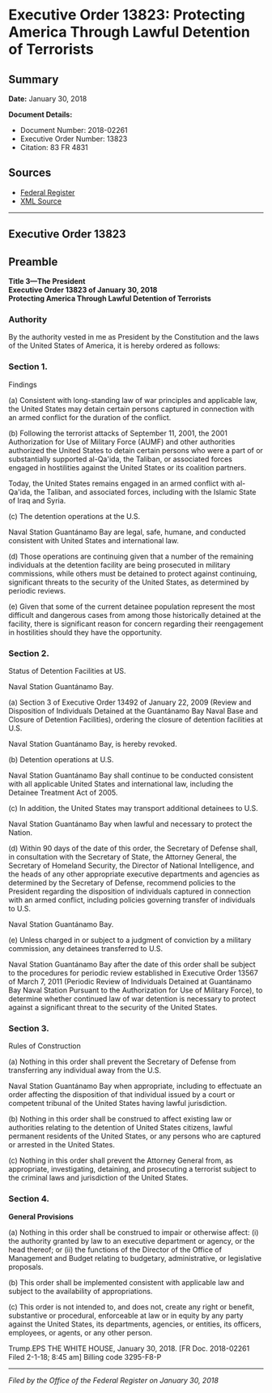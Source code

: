 # Executive Order 13823: Protecting America Through Lawful Detention of Terrorists

## Summary

**Date:** January 30, 2018

**Document Details:**
- Document Number: 2018-02261
- Executive Order Number: 13823
- Citation: 83 FR 4831

## Sources
- [Federal Register](https://www.federalregister.gov/documents/2018/02/02/2018-02261/protecting-america-through-lawful-detention-of-terrorists)
- [XML Source](https://www.federalregister.gov/documents/full_text/xml/2018/02/02/2018-02261.xml)

---

## Executive Order 13823

## Preamble

**Title 3—The President**  
**Executive Order 13823 of January 30, 2018**  
**Protecting America Through Lawful Detention of Terrorists**

### Authority

By the authority vested in me as President by the Constitution and the laws of the United States of America, it is hereby ordered as follows:
### Section 1.

Findings

(a) Consistent with long-standing law of war principles and applicable law, the United States may detain certain persons captured in connection with an armed conflict for the duration of the conflict.

(b) Following the terrorist attacks of September 11, 2001, the 2001 Authorization for Use of Military Force (AUMF) and other authorities authorized the United States to detain certain persons who were a part of or substantially supported al-Qa'ida, the Taliban, or associated forces engaged in hostilities against the United States or its coalition partners.

Today, the United States remains engaged in an armed conflict with al-Qa'ida, the Taliban, and associated forces, including with the Islamic State of Iraq and Syria.

(c) The detention operations at the U.S.

Naval Station Guantánamo Bay are legal, safe, humane, and conducted consistent with United States and international law.

(d) Those operations are continuing given that a number of the remaining individuals at the detention facility are being prosecuted in military commissions, while others must be detained to protect against continuing, significant threats to the security of the United States, as determined by periodic reviews.

(e) Given that some of the current detainee population represent the most difficult and dangerous cases from among those historically detained at the facility, there is significant reason for concern regarding their reengagement in hostilities should they have the opportunity.
### Section 2.

Status of Detention Facilities at US.

Naval Station Guantánamo Bay.

(a) Section 3 of Executive Order 13492 of January 22, 2009 (Review and Disposition of Individuals Detained at the Guantánamo Bay Naval Base and Closure of Detention Facilities), ordering the closure of detention facilities at U.S.

Naval Station Guantánamo Bay, is hereby revoked.

(b) Detention operations at U.S.

Naval Station Guantánamo Bay shall continue to be conducted consistent with all applicable United States and international law, including the Detainee Treatment Act of 2005.

(c) In addition, the United States may transport additional detainees to U.S.

Naval Station Guantánamo Bay when lawful and necessary to protect the Nation.

(d) Within 90 days of the date of this order, the Secretary of Defense shall, in consultation with the Secretary of State, the Attorney General, the Secretary of Homeland Security, the Director of National Intelligence, and the heads of any other appropriate executive departments and agencies as determined by the Secretary of Defense, recommend policies to the President regarding the disposition of individuals captured in connection with an armed conflict, including policies governing transfer of individuals to U.S.

Naval Station Guantánamo Bay.

(e) Unless charged in or subject to a judgment of conviction by a military commission, any detainees transferred to U.S.

Naval Station Guantánamo Bay after the date of this order shall be subject to the procedures for periodic review established in Executive Order 13567 of March 7, 2011 (Periodic Review of Individuals Detained at Guantánamo Bay Naval Station 
Pursuant to the Authorization for Use of Military Force), to determine whether continued law of war detention is necessary to protect against a significant threat to the security of the United States.
### Section 3.

Rules of Construction

(a) Nothing in this order shall prevent the Secretary of Defense from transferring any individual away from the U.S.

Naval Station Guantánamo Bay when appropriate, including to effectuate an order affecting the disposition of that individual issued by a court or competent tribunal of the United States having lawful jurisdiction.

(b) Nothing in this order shall be construed to affect existing law or authorities relating to the detention of United States citizens, lawful permanent residents of the United States, or any persons who are captured or arrested in the United States.

(c) Nothing in this order shall prevent the Attorney General from, as appropriate, investigating, detaining, and prosecuting a terrorist subject to the criminal laws and jurisdiction of the United States.
### Section 4.

**General Provisions**

(a) Nothing in this order shall be construed to impair or otherwise affect:
    (i) the authority granted by law to an executive department or agency, or the head thereof; or
    (ii) the functions of the Director of the Office of Management and Budget relating to budgetary, administrative, or legislative proposals.

(b) This order shall be implemented consistent with applicable law and subject to the availability of appropriations.

(c) This order is not intended to, and does not, create any right or benefit, substantive or procedural, enforceable at law or in equity by any party against the United States, its departments, agencies, or entities, its officers, employees, or agents, or any other person.

Trump.EPS
THE WHITE HOUSE,
January 30, 2018.
[FR Doc. 2018-02261 
Filed 2-1-18; 8:45 am]
Billing code 3295-F8-P

---

*Filed by the Office of the Federal Register on January 30, 2018*
